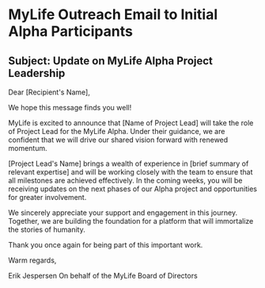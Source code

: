 # MyLife Outreach Email to Initial Alpha Participants

## Subject: Update on MyLife Alpha Project Leadership

Dear [Recipient's Name],

We hope this message finds you well!

MyLife is excited to announce that [Name of Project Lead] will take the role of Project Lead for the MyLife Alpha. Under their guidance, we are confident that we will drive our shared vision forward with renewed momentum.

[Project Lead's Name] brings a wealth of experience in [brief summary of relevant expertise] and will be working closely with the team to ensure that all milestones are achieved effectively. In the coming weeks, you will be receiving updates on the next phases of our Alpha project and opportunities for greater involvement.

We sincerely appreciate your support and engagement in this journey. Together, we are building the foundation for a platform that will immortalize the stories of humanity.

Thank you once again for being part of this important work.

Warm regards,

Erik Jespersen
On behalf of the MyLife Board of Directors
